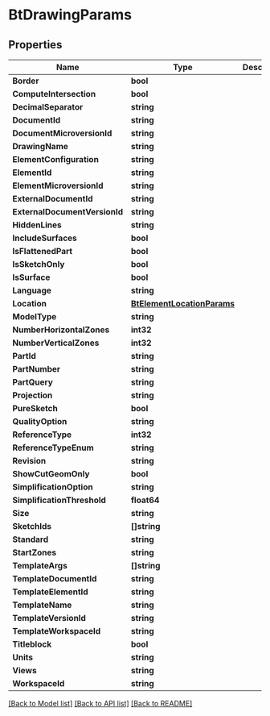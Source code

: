 # BtDrawingParams

## Properties

Name | Type | Description | Notes
------------ | ------------- | ------------- | -------------
**Border** | **bool** |  | [optional] 
**ComputeIntersection** | **bool** |  | [optional] 
**DecimalSeparator** | **string** |  | [optional] 
**DocumentId** | **string** |  | [optional] 
**DocumentMicroversionId** | **string** |  | [optional] 
**DrawingName** | **string** |  | [optional] 
**ElementConfiguration** | **string** |  | [optional] 
**ElementId** | **string** |  | [optional] 
**ElementMicroversionId** | **string** |  | [optional] 
**ExternalDocumentId** | **string** |  | [optional] 
**ExternalDocumentVersionId** | **string** |  | [optional] 
**HiddenLines** | **string** |  | [optional] 
**IncludeSurfaces** | **bool** |  | [optional] 
**IsFlattenedPart** | **bool** |  | [optional] 
**IsSketchOnly** | **bool** |  | [optional] 
**IsSurface** | **bool** |  | [optional] 
**Language** | **string** |  | [optional] 
**Location** | [**BtElementLocationParams**](BTElementLocationParams.md) |  | [optional] 
**ModelType** | **string** |  | [optional] 
**NumberHorizontalZones** | **int32** |  | [optional] 
**NumberVerticalZones** | **int32** |  | [optional] 
**PartId** | **string** |  | [optional] 
**PartNumber** | **string** |  | [optional] 
**PartQuery** | **string** |  | [optional] 
**Projection** | **string** |  | [optional] 
**PureSketch** | **bool** |  | [optional] 
**QualityOption** | **string** |  | [optional] 
**ReferenceType** | **int32** |  | [optional] 
**ReferenceTypeEnum** | **string** |  | [optional] 
**Revision** | **string** |  | [optional] 
**ShowCutGeomOnly** | **bool** |  | [optional] 
**SimplificationOption** | **string** |  | [optional] 
**SimplificationThreshold** | **float64** |  | [optional] 
**Size** | **string** |  | [optional] 
**SketchIds** | **[]string** |  | [optional] 
**Standard** | **string** |  | [optional] 
**StartZones** | **string** |  | [optional] 
**TemplateArgs** | **[]string** |  | [optional] 
**TemplateDocumentId** | **string** |  | [optional] 
**TemplateElementId** | **string** |  | [optional] 
**TemplateName** | **string** |  | [optional] 
**TemplateVersionId** | **string** |  | [optional] 
**TemplateWorkspaceId** | **string** |  | [optional] 
**Titleblock** | **bool** |  | [optional] 
**Units** | **string** |  | [optional] 
**Views** | **string** |  | [optional] 
**WorkspaceId** | **string** |  | [optional] 

[[Back to Model list]](../README.md#documentation-for-models) [[Back to API list]](../README.md#documentation-for-api-endpoints) [[Back to README]](../README.md)


